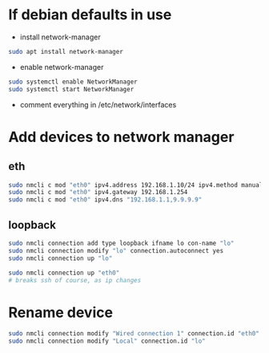 # If debian defaults in use
- install network-manager
```bash
sudo apt install network-manager
```

- enable network-manager
```bash
sudo systemctl enable NetworkManager
sudo systemctl start NetworkManager
```

- comment everything in /etc/network/interfaces

# Add devices to network manager

## eth
```bash
sudo nmcli c mod "eth0" ipv4.address 192.168.1.10/24 ipv4.method manual
sudo nmcli c mod "eth0" ipv4.gateway 192.168.1.254
sudo nmcli c mod "eth0" ipv4.dns "192.168.1.1,9.9.9.9"
```

## loopback
```bash
sudo nmcli connection add type loopback ifname lo con-name "lo"
sudo nmcli connection modify "lo" connection.autoconnect yes
sudo nmcli connection up "lo"
```

```bash
sudo nmcli connection up "eth0"
# breaks ssh of course, as ip changes
```

# Rename device
```bash
sudo nmcli connection modify "Wired connection 1" connection.id "eth0"
sudo nmcli connection modify "Local" connection.id "lo"
```
